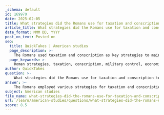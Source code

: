 ```yaml
---
_schema: default
id: 169970
date: 2025-02-05
title: What strategies did the Romans use for taxation and conscription to maintain control in Britain?
article_title: What strategies did the Romans use for taxation and conscription to maintain control in Britain?
date_format: MMM DD, YYYY
post_on_text: Posted on
seo:
  title: QuickTakes | American studies
  page_description: >-
    The Romans used taxation and conscription as key strategies to maintain control over Britain, often resulting in resentment and resistance from the native Britons, as noted by Tacitus. These methods highlighted the complexities of Roman rule and the challenges of cultural integration.
  page_keywords: >-
    Roman strategies, taxation, conscription, military control, economic pressure, cultural integration, subjugation, Britons, Tacitus, resistance, Roman Empire, local governance, exploitation, autonomy, Romanization
author: QuickTakes
question: >-
    What strategies did the Romans use for taxation and conscription to maintain control in Britain?
answer: >-
    The Romans employed various strategies for taxation and conscription to maintain control in Britain, which were integral to their broader military and administrative strategies. Here are the key aspects of these strategies:\n\n1. **Taxation as a Control Mechanism**: Roman taxation was a significant tool for exerting control over the Britons. The imposition of taxes was seen as a symbol of subjugation and exploitation, leading to resentment among the native population. Tacitus, in his work *Agricola*, notes that the Britons viewed these taxes as burdensome, which fueled resistance against Roman rule. This resentment indicates that while taxation was intended to integrate the Britons into the Roman economic system, it often had the opposite effect, highlighting the tensions between Roman authorities and the local populace.\n\n2. **Conscription for Military Control**: Conscription was another strategy used by the Romans to maintain military dominance in Britain. By requiring local populations to serve in the Roman military, the Romans not only bolstered their forces but also instilled a sense of Roman authority. However, similar to taxation, conscription was met with resistance, as it was perceived as a direct imposition of Roman power over the Britons. Tacitus describes this resentment, indicating that conscription was viewed as a further symbol of Roman exploitation.\n\n3. **Economic and Military Pressures**: The reliance on economic measures (like taxation) and military pressures (like conscription) illustrates the Roman strategy of maintaining authority through a combination of coercion and integration. While these strategies were effective in the short term, they often led to unrest and rebellion, as the Britons resisted what they saw as oppressive measures.\n\n4. **Retention of Autonomy**: Despite the imposition of Roman systems, Tacitus notes that the Britons retained some degree of autonomy. This suggests that the Romans were aware of the need to balance control with local governance to avoid complete alienation of the native population. The incomplete cultural integration indicates that while the Romans sought to impose their systems, they also had to navigate the complexities of local customs and governance.\n\n5. **Cultural Integration Challenges**: The strategies of taxation and conscription were part of a broader Romanization process, which aimed to integrate the Britons into the Roman Empire. However, the resistance to these measures highlights the challenges faced by the Romans in achieving full cultural integration. The tensions between the occupiers and the locals were significant, as the Britons often viewed Roman practices as intrusive.\n\nIn summary, the Roman strategies of taxation and conscription in Britain were aimed at maintaining control and facilitating integration, but they frequently resulted in resentment and resistance from the native population. This dynamic illustrates the complexities of Roman rule and the challenges of governing a diverse and resistant populace.
subject: American studies
file_name: what-strategies-did-the-romans-use-for-taxation-and-conscription-to-maintain-control-in-britain.md
url: /learn/american-studies/questions/what-strategies-did-the-romans-use-for-taxation-and-conscription-to-maintain-control-in-britain
score: 8.5
---
```


&nbsp;